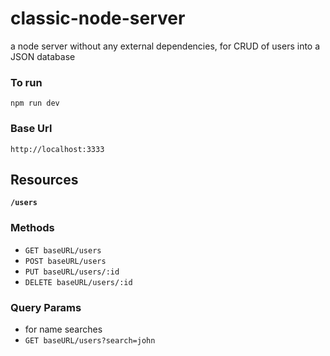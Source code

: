# classic-node-server
<p>a node server without any external dependencies, for CRUD of users into a JSON database</p>

### To run
<code>npm run dev</code>

### Base Url
<code>http://localhost:3333</code>

## Resources
**<code>/users</code>**

### Methods
- <code>GET baseURL/users</code>
- <code>POST baseURL/users</code>
- <code>PUT baseURL/users/:id</code>
- <code>DELETE baseURL/users/:id</code>

### Query Params
- for name searches 
- <code>GET baseURL/users?search=john</code>
